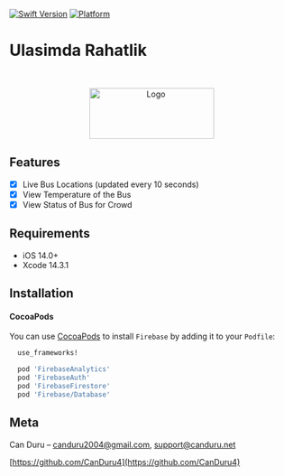 [![Swift Version][swift-image]][swift-url]
[![Platform](https://img.shields.io/cocoapods/p/LFAlertController.svg?style=flat)](http://cocoapods.org/pods/LFAlertController)

# Ulasimda Rahatlik
<br />
<p align="center">
  <a href="https://canduru.net">
    <img src="https://ibb.co/VTJ46YB" alt="Logo" width="221" height="90">
  </a>
</p>

## Features

- [x] Live Bus Locations (updated every 10 seconds)
- [x] View Temperature of the Bus
- [x] View Status of Bus for Crowd

## Requirements

- iOS 14.0+
- Xcode 14.3.1

## Installation

#### CocoaPods
You can use [CocoaPods](http://cocoapods.org/) to install `Firebase` by adding it to your `Podfile`:

```ruby
  use_frameworks!

  pod 'FirebaseAnalytics'
  pod 'FirebaseAuth'
  pod 'FirebaseFirestore'
  pod 'Firebase/Database'
```


## Meta

Can Duru – canduru2004@gmail.com, support@canduru.net


[https://github.com/CanDuru4](https://github.com/CanDuru4)

[swift-image]:https://img.shields.io/badge/swift-5.0-orange.svg
[swift-url]: https://swift.org/

